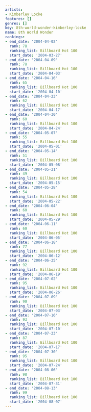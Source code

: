 ```yaml
---
artists:
- Kimberley Locke
features: []
genres: []
key: 8th-world-wonder-kimberley-locke
name: 8th World Wonder
rankings:
- end_date: '2004-04-02'
  rank: 78
  ranking_list: Billboard Hot 100
  start_date: '2004-03-27'
- end_date: '2004-04-09'
  rank: 78
  ranking_list: Billboard Hot 100
  start_date: '2004-04-03'
- end_date: '2004-04-16'
  rank: 65
  ranking_list: Billboard Hot 100
  start_date: '2004-04-10'
- end_date: '2004-04-23'
  rank: 62
  ranking_list: Billboard Hot 100
  start_date: '2004-04-17'
- end_date: '2004-04-30'
  rank: 60
  ranking_list: Billboard Hot 100
  start_date: '2004-04-24'
- end_date: '2004-05-07'
  rank: 55
  ranking_list: Billboard Hot 100
  start_date: '2004-05-01'
- end_date: '2004-05-14'
  rank: 51
  ranking_list: Billboard Hot 100
  start_date: '2004-05-08'
- end_date: '2004-05-21'
  rank: 49
  ranking_list: Billboard Hot 100
  start_date: '2004-05-15'
- end_date: '2004-05-28'
  rank: 54
  ranking_list: Billboard Hot 100
  start_date: '2004-05-22'
- end_date: '2004-06-04'
  rank: 60
  ranking_list: Billboard Hot 100
  start_date: '2004-05-29'
- end_date: '2004-06-11'
  rank: 60
  ranking_list: Billboard Hot 100
  start_date: '2004-06-05'
- end_date: '2004-06-18'
  rank: 77
  ranking_list: Billboard Hot 100
  start_date: '2004-06-12'
- end_date: '2004-06-25'
  rank: 92
  ranking_list: Billboard Hot 100
  start_date: '2004-06-19'
- end_date: '2004-07-02'
  rank: 95
  ranking_list: Billboard Hot 100
  start_date: '2004-06-26'
- end_date: '2004-07-09'
  rank: 90
  ranking_list: Billboard Hot 100
  start_date: '2004-07-03'
- end_date: '2004-07-16'
  rank: 93
  ranking_list: Billboard Hot 100
  start_date: '2004-07-10'
- end_date: '2004-07-23'
  rank: 87
  ranking_list: Billboard Hot 100
  start_date: '2004-07-17'
- end_date: '2004-07-30'
  rank: 95
  ranking_list: Billboard Hot 100
  start_date: '2004-07-24'
- end_date: '2004-08-06'
  rank: 98
  ranking_list: Billboard Hot 100
  start_date: '2004-07-31'
- end_date: '2004-08-13'
  rank: 99
  ranking_list: Billboard Hot 100
  start_date: '2004-08-07'
---
```


